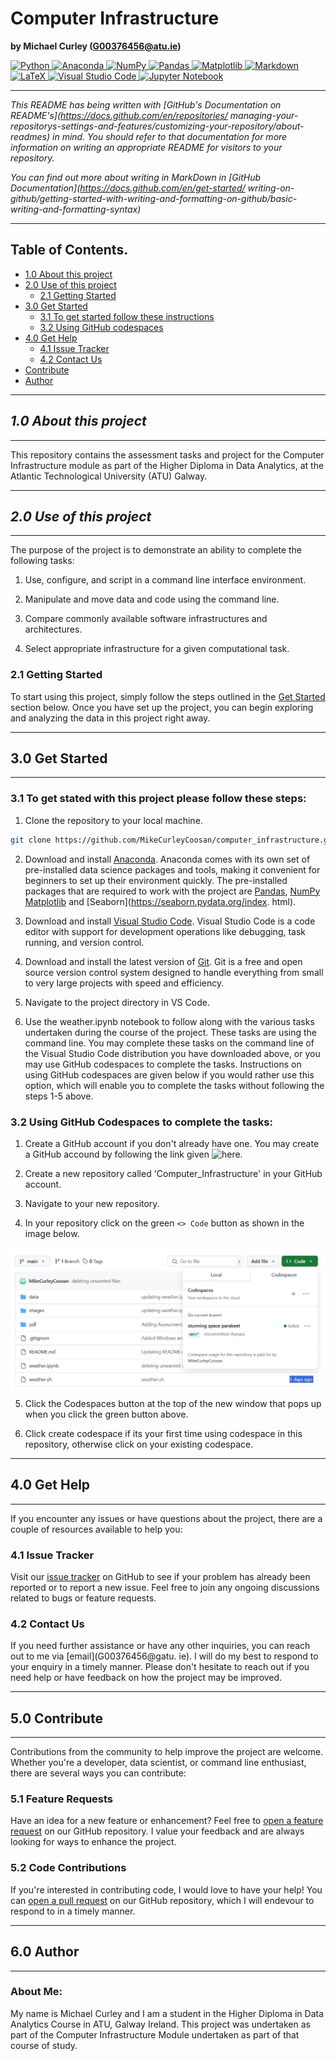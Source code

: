 # Computer Infrastructure

**by Michael Curley (G00376456@atu.ie)**


<div>
<a target="_blank" href="https://docs.python.org/3/tutorial/index.html">
  <img src="https://img.shields.io/badge/python-3670A0?style=for-the-badge&logo=python&logoColor=ffdd54" 
alt="Python"/> </a>
<a target="_blank" href="https://www.anaconda.com/">
  <img src="https://img.shields.io/badge/Anaconda-%2344A833.svg?style=for-the-badge&logo=anaconda&logoColor=white" alt="Anaconda"/>
</a>
<a target="_blank" href="https://numpy.org/devdocs/index.html">
  <img src="https://img.shields.io/badge/numpy-%23013243.svg?style=for-the-badge&logo=numpy&logoColor=white" 
alt="NumPy"/>
</a>
<a target="_blank" href="https://pypi.org/project/pandas/">
  <img src="https://img.shields.io/badge/pandas-%23150458.svg?style=for-the-badge&logo=pandas&logoColor=white" 
alt="Pandas"/>
</a>
<a target="_blank" href="https://matplotlib.org/">
  <img src="https://img.shields.io/badge/Matplotlib-%23ffffff.svg?style=for-the-badge&logo=Matplotlib&logoColor=black" alt="Matplotlib"/>
</a>
<a target="_blank" href="https://docs.github.com/en/get-started/writing-on-github/
getting-started-with-writing-and-formatting-on-github/basic-writing-and-formatting-syntax">
  <img src="https://img.shields.io/badge/markdown-%23000000.svg?style=for-the-badge&logo=markdown&logoColor=white" alt="Markdown"/>
</a>
<a target="_blank" href="https://www.latex-project.org/">
  <img src="https://img.shields.io/badge/latex-%23008080.svg?style=for-the-badge&logo=latex&logoColor=white" 
alt="LaTeX"/>
</a>
<a target="_blank" href="https://code.visualstudio.com/">
  <img src="https://img.shields.io/badge/Visual%20Studio%20Code-0078d7.svg?style=for-the-badge&logo=visual-studio-code&logoColor=white" alt="Visual Studio Code"/>
</a>
<a target="_blank" href="https://jupyter.org/">
  <img src="https://img.shields.io/badge/jupyter-%23FA0F00.svg?style=for-the-badge&logo=jupyter&logoColor=white" 
alt="Jupyter Notebook"/>
</a>
</div>

-----

_This README has being written with [GitHub's Documentation on README's](https://docs.github.com/en/repositories/
managing-your-repositorys-settings-and-features/customizing-your-repository/about-readmes) in mind. You should 
refer to that documentation for more information on writing an appropriate README for visitors to your 
repository._

_You can find out more about writing in MarkDown in [GitHub Documentation](https://docs.github.com/en/get-started/
writing-on-github/getting-started-with-writing-and-formatting-on-github/basic-writing-and-formatting-syntax)_

---

## Table of Contents.

* [1.0 About this project](#10-about-this-project)
* [2.0 Use of this project](#20-use-of-this-project)
  * [2.1 Getting Started](#22-getting-started)
* [3.0 Get Started](#30-get-started)
  * [3.1 To get started follow these instructions](#31-to-get-stated-with-this-project-please-follow-these-steps)
  * [3.2 Using GitHub codespaces](#32-using-github-codespaces-to-complete-the-tasks)
* [4.0 Get Help](#40-get-help)
  * [4.1 Issue Tracker](#41-issue-tracker)
  * [4.2 Contact Us](#42-contact-us)
* [Contribute](#50-contribute)
* [Author](#60-author)
----
## ***1.0 About this project***
----


This repository contains the assessment tasks and project for the Computer Infrastructure module as part of the Higher Diploma in Data Analytics, at the Atlantic Technological University (ATU) Galway. 

----
## ***2.0 Use of this project***
----


The purpose of the project is to demonstrate an ability to complete the following tasks:

1. Use, configure, and script in a command line interface environment.

2. Manipulate and move data and code using the command line.

3. Compare commonly available software infrastructures and architectures.

4. Select appropriate infrastructure for a given computational task.


### 2.1 Getting Started

To start using this project, simply follow the steps outlined in the [Get Started](#30-get-started) section below. Once you have set up the project, you can begin exploring and analyzing the data in this project right away.

----
## 3.0 Get Started
----

### 3.1 To get stated with this project please follow these steps:

1. Clone the repository to your local machine. 

```sh
git clone https://github.com/MikeCurleyCoosan/computer_infrastructure.git

```
2. Download and install [Anaconda](https://www.anaconda.com/). Anaconda comes with its own set of pre-installed 
data science packages and tools, making it convenient for beginners to set up their environment quickly. The 
pre-installed packages that are required to work with the project are [Pandas](https://pandas.pydata.org/), 
[NumPy](https://numpy.org/) [Matplotlib](https://matplotlib.org/) and [Seaborn](https://seaborn.pydata.org/index.
html).

3. Download and install [Visual Studio Code](https://code.visualstudio.com/). Visual Studio Code is a code editor 
with support for development operations like debugging, task running, and version control.

4. Download and install the latest version of [Git](https://git-scm.com/). Git is a free and open source version 
control system designed to handle everything from small to very large projects with speed and efficiency.

5. Navigate to the project directory in VS Code.

6. Use the weather.ipynb notebook to follow along with the various tasks undertaken during the course of the project. These tasks are using the command line. You may complete these tasks on the command line of the Visual Studio Code distribution you have downloaded above, or you may use GitHub codespaces to complete the tasks. Instructions on using GitHub codespaces are given below if you would rather use this option, which will enable you to complete the tasks without following the steps 1-5 above.


### 3.2 Using GitHub Codespaces to complete the tasks:

1. Create a GitHub account if you don't already have one. You may create a GitHub accound by following the link given ![here](https://github.com). 

2. Create a new repository called 'Computer_Infrastructure' in your GitHub account. 

3. Navigate to your new repository. 

4. In your repository click on the green `<> Code` button as shown in the image below.

![codespaces](./images/codespaces.png)

5. Click the Codespaces button at the top of the new window that pops up when you click the green button above.

6. Click create codespace if its your first time using codespace in this repository, otherwise click on your existing codespace.


----
## 4.0 Get Help
----

If you encounter any issues or have questions about the project, there are a couple of resources available to 
help you:

### 4.1 Issue Tracker

Visit our [issue tracker](https://github.com/MikeCurleyCoosan/computer_infrastructure/issues) on GitHub to see if your problem has already been reported or to report a new issue. Feel free to join any ongoing discussions related to bugs or feature requests.

### 4.2 Contact Us

If you need further assistance or have any other inquiries, you can reach out to me via [email](G00376456@gatu.
ie). I will do my best to respond to your enquiry in a timely manner.
Please don't hesitate to reach out if you need help or have feedback on how the project may be improved.

----
## 5.0 Contribute 
----

Contributions from the community to help improve the project are welcome. Whether you're a developer, data 
scientist, or command line enthusiast, there are several ways you can contribute:

### 5.1 Feature Requests

Have an idea for a new feature or enhancement? Feel free to [open a feature request](https://github.com/MikeCurleyCoosan/computer_infrastructure/issues) on our GitHub repository. I value your feedback and are always looking for ways to enhance the project.

### 5.2 Code Contributions

If you're interested in contributing code, I would love to have your help! You can [open a pull request](https://github.com/MikeCurleyCoosan/computer_infrastructure/pulls) on our GitHub repository, which I will endevour to respond to in a timely manner.

----
## 6.0 Author
----

### About Me: 

My name is Michael Curley and I am a student in the Higher Diploma in Data Analytics Course in ATU, Galway 
Ireland. This project was undertaken as part of the Computer Infrastructure Module undertaken as part of 
that course of study.




